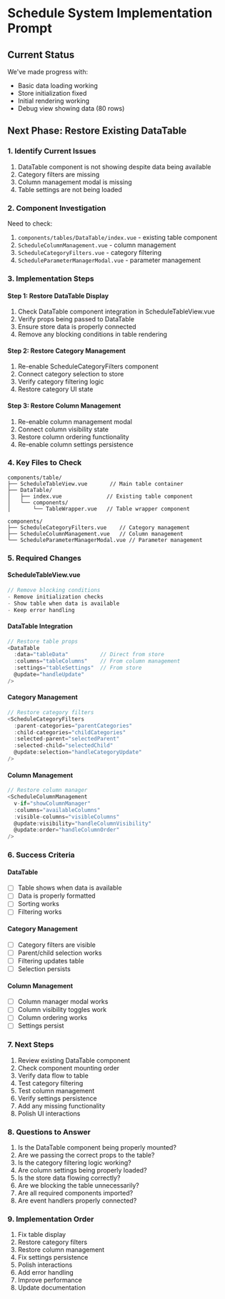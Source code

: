 # Schedule System Implementation Prompt

## Current Status

We've made progress with:

- Basic data loading working
- Store initialization fixed
- Initial rendering working
- Debug view showing data (80 rows)

## Next Phase: Restore Existing DataTable

### 1. Identify Current Issues

1. DataTable component is not showing despite data being available
2. Category filters are missing
3. Column management modal is missing
4. Table settings are not being loaded

### 2. Component Investigation

Need to check:

1. `components/tables/DataTable/index.vue` - existing table component
2. `ScheduleColumnManagement.vue` - column management
3. `ScheduleCategoryFilters.vue` - category filtering
4. `ScheduleParameterManagerModal.vue` - parameter management

### 3. Implementation Steps

#### Step 1: Restore DataTable Display

1. Check DataTable component integration in ScheduleTableView.vue
2. Verify props being passed to DataTable
3. Ensure store data is properly connected
4. Remove any blocking conditions in table rendering

#### Step 2: Restore Category Management

1. Re-enable ScheduleCategoryFilters component
2. Connect category selection to store
3. Verify category filtering logic
4. Restore category UI state

#### Step 3: Restore Column Management

1. Re-enable column management modal
2. Connect column visibility state
3. Restore column ordering functionality
4. Re-enable column settings persistence

### 4. Key Files to Check

```
components/table/
├── ScheduleTableView.vue       // Main table container
├── DataTable/
│   ├── index.vue              // Existing table component
│   └── components/
│       └── TableWrapper.vue   // Table wrapper component

components/
├── ScheduleCategoryFilters.vue    // Category management
├── ScheduleColumnManagement.vue   // Column management
└── ScheduleParameterManagerModal.vue // Parameter management
```

### 5. Required Changes

#### ScheduleTableView.vue

```typescript
// Remove blocking conditions
- Remove initialization checks
- Show table when data is available
- Keep error handling
```

#### DataTable Integration

```typescript
// Restore table props
<DataTable
  :data="tableData"          // Direct from store
  :columns="tableColumns"    // From column management
  :settings="tableSettings"  // From store
  @update="handleUpdate"
/>
```

#### Category Management

```typescript
// Restore category filters
<ScheduleCategoryFilters
  :parent-categories="parentCategories"
  :child-categories="childCategories"
  :selected-parent="selectedParent"
  :selected-child="selectedChild"
  @update:selection="handleCategoryUpdate"
/>
```

#### Column Management

```typescript
// Restore column manager
<ScheduleColumnManagement
  v-if="showColumnManager"
  :columns="availableColumns"
  :visible-columns="visibleColumns"
  @update:visibility="handleColumnVisibility"
  @update:order="handleColumnOrder"
/>
```

### 6. Success Criteria

#### DataTable

- [ ] Table shows when data is available
- [ ] Data is properly formatted
- [ ] Sorting works
- [ ] Filtering works

#### Category Management

- [ ] Category filters are visible
- [ ] Parent/child selection works
- [ ] Filtering updates table
- [ ] Selection persists

#### Column Management

- [ ] Column manager modal works
- [ ] Column visibility toggles work
- [ ] Column ordering works
- [ ] Settings persist

### 7. Next Steps

1. Review existing DataTable component
2. Check component mounting order
3. Verify data flow to table
4. Test category filtering
5. Test column management
6. Verify settings persistence
7. Add any missing functionality
8. Polish UI interactions

### 8. Questions to Answer

1. Is the DataTable component being properly mounted?
2. Are we passing the correct props to the table?
3. Is the category filtering logic working?
4. Are column settings being properly loaded?
5. Is the store data flowing correctly?
6. Are we blocking the table unnecessarily?
7. Are all required components imported?
8. Are event handlers properly connected?

### 9. Implementation Order

1. Fix table display
2. Restore category filters
3. Restore column management
4. Fix settings persistence
5. Polish interactions
6. Add error handling
7. Improve performance
8. Update documentation
